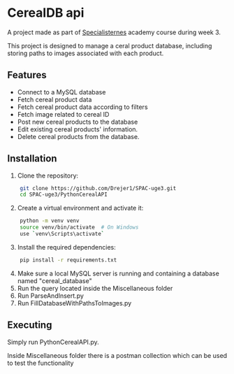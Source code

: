 
# CerealDB api 

A project made as part of [Specialisternes](https://dk.specialisterne.com/) academy course during week 3.

This project is designed to manage a ceral product database, including storing paths to images associated with each product.




## Features


- Connect to a MySQL database
- Fetch cereal product data
- Fetch cereal product data according to filters
- Fetch image related to cereal ID
- Post new cereal products to the database
- Edit existing cereal products' information.
- Delete cereal products from the database.

## Installation

1. Clone the repository:
```bash
    git clone https://github.com/Drejer1/SPAC-uge3.git
    cd SPAC-uge3/PythonCerealAPI
```
2. Create a virtual environment and activate it:
```bash
    python -m venv venv 
    source venv/bin/activate  # On Windows 
    use `venv\Scripts\activate`
```
3. Install the required dependencies:
```bash
    pip install -r requirements.txt
```
4. Make sure a local MySQL server is running and containing a database named "cereal_database"
5. Run the query located inside the Miscellaneous folder
6. Run ParseAndInsert.py
7. Run FillDatabaseWithPathsToImages.py

## Executing
Simply run PythonCerealAPI.py. 

Inside Miscellaneous folder there is a postman collection which can be used to test the functionality
